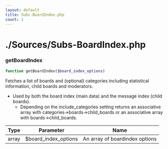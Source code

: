 ```yaml
---
layout: default
title: Subs-BoardIndex.php
count: 1
---
```


# ./Sources/Subs-BoardIndex.php

### getBoardIndex

```php
function getBoardIndex($board_index_options)
```
Fetches a list of boards and (optional) categories including
statistical information, child boards and moderators.

- Used by both the board index (main data) and the message index (child
boards).
	- Depending on the include_categories setting returns an associative
array with categories->boards->child_boards or an associative array
with boards->child_boards.

Type|Parameter|Name
---|---|---
array|$board_index_options|An array of boardindex options
